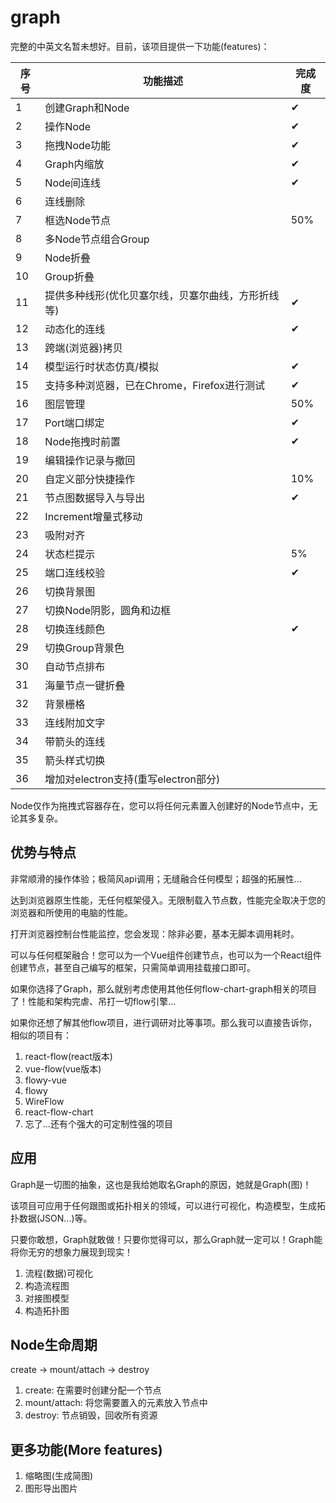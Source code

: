 # graph

完整的中英文名暂未想好。目前，该项目提供一下功能(features)：

| 序号  | 功能描述                         | 完成度 |
|-----|------------------------------|-----|
| 1   | 创建Graph和Node                 | ✔   |
| 2   | 操作Node                       | ✔   |
| 3   | 拖拽Node功能                     | ✔   |
| 4   | Graph内缩放                     | ✔   |
| 5   | Node间连线                      | ✔   |
| 6   | 连线删除                         |     |
| 7   | 框选Node节点                     | 50% |
| 8   | 多Node节点组合Group               |     |
| 9   | Node折叠                       |     |
| 10  | Group折叠                      |     |
| 11  | 提供多种线形(优化贝塞尔线，贝塞尔曲线，方形折线等)   | ✔   |
| 12  | 动态化的连线                       | ✔   |
| 13  | 跨端(浏览器)拷贝                    |     |
| 14  | 模型运行时状态仿真/模拟                 | ✔   |
| 15  | 支持多种浏览器，已在Chrome，Firefox进行测试 | ✔   |
| 16  | 图层管理                         | 50% |
| 17  | Port端口绑定                     | ✔   |
| 18  | Node拖拽时前置                    | ✔   |
| 19  | 编辑操作记录与撤回                    |     |
| 20  | 自定义部分快捷操作                    | 10% |
| 21  | 节点图数据导入与导出                   | ✔   |
| 22  | Increment增量式移动               |     |
| 23  | 吸附对齐                         |     |
| 24  | 状态栏提示                        | 5%  |
| 25  | 端口连线校验                       | ✔   |
| 26  | 切换背景图                        |     |
| 27  | 切换Node阴影，圆角和边框               |     |
| 28  | 切换连线颜色                       | ✔   |
| 29  | 切换Group背景色                   |     |
| 30  | 自动节点排布                       |     |
| 31  | 海量节点一键折叠                     |     |
| 32  | 背景栅格                         |     |
| 33  | 连线附加文字                       |     |
| 34  | 带箭头的连线                       |     |
| 35  | 箭头样式切换                       |     |
| 36  | 增加对electron支持(重写electron部分)  |     |

Node仅作为拖拽式容器存在，您可以将任何元素置入创建好的Node节点中，无论其多复杂。

## 优势与特点

非常顺滑的操作体验；极简风api调用；无缝融合任何模型；超强的拓展性...

达到浏览器原生性能，无任何框架侵入。无限制载入节点数，性能完全取决于您的浏览器和所使用的电脑的性能。

打开浏览器控制台性能监控，您会发现：除非必要，基本无脚本调用耗时。

可以与任何框架融合！您可以为一个Vue组件创建节点，也可以为一个React组件创建节点，甚至自己编写的框架，只需简单调用挂载接口即可。

如果你选择了Graph，那么就别考虑使用其他任何flow-chart-graph相关的项目了！性能和架构完虐、吊打一切flow引擎...

如果你还想了解其他flow项目，进行调研对比等事项。那么我可以直接告诉你，相似的项目有：

1. react-flow(react版本)
2. vue-flow(vue版本)
3. flowy-vue
4. flowy
5. WireFlow
6. react-flow-chart
7. 忘了...还有个强大的可定制性强的项目

## 应用

Graph是一切图的抽象，这也是我给她取名Graph的原因，她就是Graph(图)！

该项目可应用于任何跟图或拓扑相关的领域，可以进行可视化，构造模型，生成拓扑数据(JSON...)等。

只要你敢想，Graph就敢做！只要你觉得可以，那么Graph就一定可以！Graph能将你无穷的想象力展现到现实！

1. 流程(数据)可视化
2. 构造流程图
3. 对接图模型
4. 构造拓扑图

## Node生命周期

create -> mount/attach -> destroy

1. create: 在需要时创建分配一个节点
2. mount/attach: 将您需要置入的元素放入节点中
3. destroy: 节点销毁，回收所有资源

## 更多功能(More features)

1. 缩略图(生成简图)
2. 图形导出图片